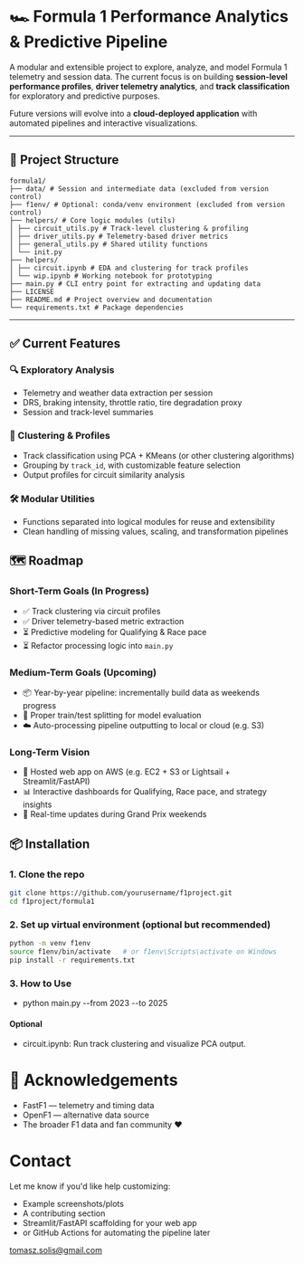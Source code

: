 # 🏎️ Formula 1 Performance Analytics & Predictive Pipeline

A modular and extensible project to explore, analyze, and model Formula 1 telemetry and session data. The current focus is on building **session-level performance profiles**, **driver telemetry analytics**, and **track classification** for exploratory and predictive purposes.

Future versions will evolve into a **cloud-deployed application** with automated pipelines and interactive visualizations.

---

## 📌 Project Structure

```
formula1/
├── data/ # Session and intermediate data (excluded from version control)
├── f1env/ # Optional: conda/venv environment (excluded from version control)
├── helpers/ # Core logic modules (utils)
│ ├── circuit_utils.py # Track-level clustering & profiling
│ ├── driver_utils.py # Telemetry-based driver metrics
│ ├── general_utils.py # Shared utility functions
│ └── init.py
├── helpers/
│ ├── circuit.ipynb # EDA and clustering for track profiles
│ └── wip.ipynb # Working notebook for prototyping
├── main.py # CLI entry point for extracting and updating data
├── LICENSE
├── README.md # Project overview and documentation
└── requirements.txt # Package dependencies
```


---

## ✅ Current Features

### 🔍 Exploratory Analysis
- Telemetry and weather data extraction per session
- DRS, braking intensity, throttle ratio, tire degradation proxy
- Session and track-level summaries

### 🧠 Clustering & Profiles
- Track classification using PCA + KMeans (or other clustering algorithms)
- Grouping by `track_id`, with customizable feature selection
- Output profiles for circuit similarity analysis

### 🛠 Modular Utilities
- Functions separated into logical modules for reuse and extensibility
- Clean handling of missing values, scaling, and transformation pipelines


## 🗺️ Roadmap

### Short-Term Goals (In Progress)
- ✅ Track clustering via circuit profiles
- ✅ Driver telemetry-based metric extraction
- ⏳ Predictive modeling for Qualifying & Race pace
- ⏳ Refactor processing logic into `main.py`

### Medium-Term Goals (Upcoming)
- 📦 Year-by-year pipeline: incrementally build data as weekends progress
- 🧪 Proper train/test splitting for model evaluation
- ☁️ Auto-processing pipeline outputting to local or cloud (e.g. S3)

### Long-Term Vision
- 🚀 Hosted web app on AWS (e.g. EC2 + S3 or Lightsail + Streamlit/FastAPI)
- 📊 Interactive dashboards for Qualifying, Race pace, and strategy insights
- 🏁 Real-time updates during Grand Prix weekends

## 📦 Installation

### 1. Clone the repo
```bash
git clone https://github.com/yourusername/f1project.git
cd f1project/formula1
```

### 2. Set up virtual environment (optional but recommended)
```bash
python -m venv f1env
source f1env/bin/activate   # or f1env\Scripts\activate on Windows
pip install -r requirements.txt
```

### 3. How to Use
- python main.py --from 2023 --to 2025
#### Optional
- circuit.ipynb: Run track clustering and visualize PCA output.

# 🤝 Acknowledgements
- FastF1 — telemetry and timing data
- OpenF1 — alternative data source
- The broader F1 data and fan community ❤️

# Contact

Let me know if you'd like help customizing:
- Example screenshots/plots
- A contributing section
- Streamlit/FastAPI scaffolding for your web app
- or GitHub Actions for automating the pipeline later

tomasz.solis@gmail.com

